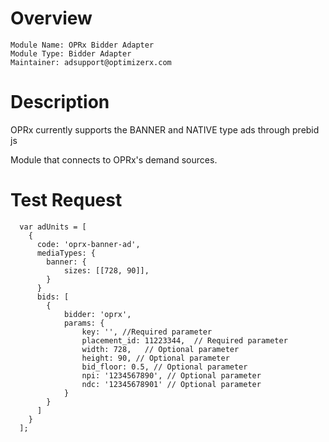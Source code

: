 # Overview

```
Module Name: OPRx Bidder Adapter
Module Type: Bidder Adapter
Maintainer: adsupport@optimizerx.com
```

# Description

OPRx currently supports the BANNER and NATIVE type ads through prebid js

Module that connects to OPRx's demand sources.

# Test Request
```
  var adUnits = [
    {
      code: 'oprx-banner-ad',
      mediaTypes: {
        banner: {
            sizes: [[728, 90]], 
        }
      }
      bids: [
        {
            bidder: 'oprx',
            params: {
                key: '', //Required parameter
                placement_id: 11223344,  // Required parameter
                width: 728,   // Optional parameter 
                height: 90, // Optional parameter
                bid_floor: 0.5, // Optional parameter
                npi: '1234567890', // Optional parameter
                ndc: '12345678901' // Optional parameter
            }
        }
      ]
    }
  ];
```
